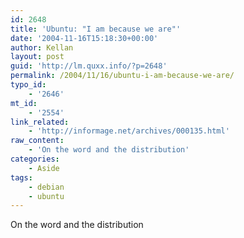 ```yaml
---
id: 2648
title: 'Ubuntu: "I am because we are"'
date: '2004-11-16T15:18:30+00:00'
author: Kellan
layout: post
guid: 'http://lm.quxx.info/?p=2648'
permalink: /2004/11/16/ubuntu-i-am-because-we-are/
typo_id:
    - '2646'
mt_id:
    - '2554'
link_related:
    - 'http://informage.net/archives/000135.html'
raw_content:
    - 'On the word and the distribution'
categories:
    - Aside
tags:
    - debian
    - ubuntu
---
```


On the word and the distribution